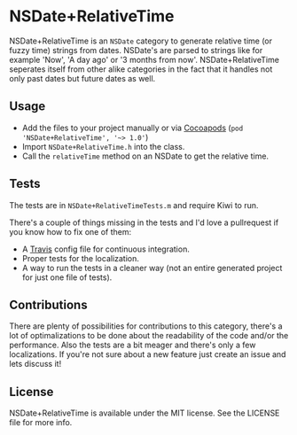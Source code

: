 NSDate+RelativeTime
===================

NSDate+RelativeTime is an `NSDate` category to generate relative time (or fuzzy
time) strings from dates. NSDate's are parsed to strings like for example
'Now', 'A day ago' or '3 months from now'. NSDate+RelativeTime seperates
itself from other alike categories in the fact that it handles not only past
dates but future dates as well.

## Usage
* Add the files to your project manually or via
[Cocoapods](http://cocoapods.org) (`pod 'NSDate+RelativeTime', '~> 1.0'`)
* Import `NSDate+RelativeTime.h` into the class.
* Call the `relativeTime` method on an NSDate to get the relative time.

## Tests
The tests are in `NSDate+RelativeTimeTests.m` and require Kiwi to run.

There's a couple of things missing in the tests and I'd love a pullrequest if
you know how to fix one of them: 
* A [Travis](https://travis-ci.org) config file for continuous integration.
* Proper tests for the localization.
* A way to run the tests in a cleaner way (not an entire generated project for
just one file of tests).


## Contributions
There are plenty of possibilities for contributions to this category, there's
a lot of optimalizations to be done about the readability of the code and/or
the performance. Also the tests are a bit meager and there's only a few
localizations. If you're not sure about a new feature just create an issue and
lets discuss it!

## License
NSDate+RelativeTime is available under the MIT license. See the LICENSE file for more
info.
